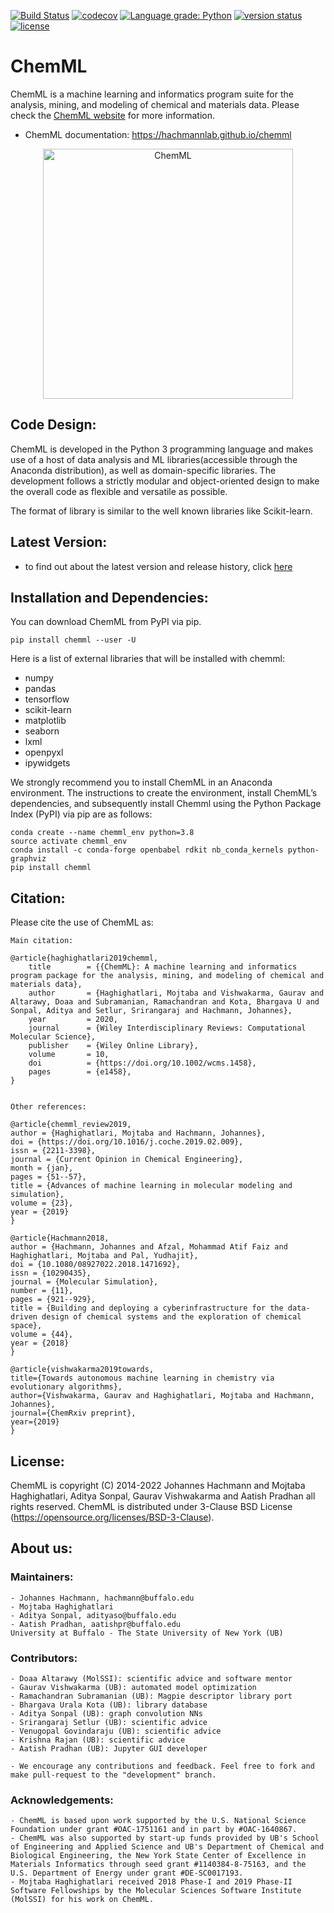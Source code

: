[![Build Status](https://travis-ci.org/hachmannlab/chemml.svg?branch=master)](https://travis-ci.org/hachmannlab/chemml)
[![codecov](https://codecov.io/gh/hachmannlab/chemml/branch/master/graph/badge.svg)](https://codecov.io/gh/hachmannlab/chemml)
[![Language grade: Python](https://img.shields.io/lgtm/grade/python/g/hachmannlab/chemml.svg?logo=lgtm&logoWidth=18)](https://lgtm.com/projects/g/hachmannlab/chemml/context:python)
[![version status](http://img.shields.io/pypi/v/chemml.svg?style=flat)](https://pypi.python.org/pypi/chemml)
[![license](http://img.shields.io/badge/license-BSD-blue.svg?style=flat)](https://github.com/hachmannlab/chemml/blob/master/LICENSE)


# ChemML
ChemML is a machine learning and informatics program suite for the analysis, mining, and modeling of chemical and materials data.
Please check the [ChemML website](https://hachmannlab.github.io/chemml) for more information.

   - ChemML documentation: https://hachmannlab.github.io/chemml



<p align="center">
  <img align="middle" src="./docs/images/logo.png" alt="ChemML" width="400px" class="center">
 </p>


## Code Design:
ChemML is developed in the Python 3 programming language and makes use of a host of data analysis and ML libraries(accessible through the Anaconda distribution), as well as domain-specific libraries. 
The development follows a strictly modular and object-oriented design to make the overall code as flexible and versatile as possible.

The format of library is similar to the well known libraries like Scikit-learn. 


## Latest Version:
   - to find out about the latest version and release history, click [here](https://pypi.org/project/chemml/#history)

## Installation and Dependencies:
You can download ChemML from PyPI via pip.

    pip install chemml --user -U

Here is a list of external libraries that will be installed with chemml:
   - numpy
   - pandas
   - tensorflow
   - scikit-learn
   - matplotlib
   - seaborn
   - lxml
   - openpyxl
   - ipywidgets

We strongly recommend you to install ChemML in an Anaconda environment. The instructions to create the environment, install ChemML’s dependencies, and subsequently install Chemml using the Python Package Index (PyPI) via pip are as follows:

    conda create --name chemml_env python=3.8
    source activate chemml_env
    conda install -c conda-forge openbabel rdkit nb_conda_kernels python-graphviz
    pip install chemml

## Citation:
Please cite the use of ChemML as:

    Main citation:

    @article{haghighatlari2019chemml,
        title        = {{ChemML}: A machine learning and informatics program package for the analysis, mining, and modeling of chemical and materials data},
        author       = {Haghighatlari, Mojtaba and Vishwakarma, Gaurav and Altarawy, Doaa and Subramanian, Ramachandran and Kota, Bhargava U and Sonpal, Aditya and Setlur, Srirangaraj and Hachmann, Johannes},
        year         = 2020,
        journal      = {Wiley Interdisciplinary Reviews: Computational Molecular Science},
        publisher    = {Wiley Online Library},
        volume       = 10,
        doi          = {https://doi.org/10.1002/wcms.1458},
        pages        = {e1458},
    }

    
    Other references:

    @article{chemml_review2019,
    author = {Haghighatlari, Mojtaba and Hachmann, Johannes},
    doi = {https://doi.org/10.1016/j.coche.2019.02.009},
    issn = {2211-3398},
    journal = {Current Opinion in Chemical Engineering},
    month = {jan},
    pages = {51--57},
    title = {Advances of machine learning in molecular modeling and simulation},
    volume = {23},
    year = {2019}
    }

    @article{Hachmann2018,
    author = {Hachmann, Johannes and Afzal, Mohammad Atif Faiz and Haghighatlari, Mojtaba and Pal, Yudhajit},
    doi = {10.1080/08927022.2018.1471692},
    issn = {10290435},
    journal = {Molecular Simulation},
    number = {11},
    pages = {921--929},
    title = {Building and deploying a cyberinfrastructure for the data-driven design of chemical systems and the exploration of chemical space},
    volume = {44},
    year = {2018}
    }

    @article{vishwakarma2019towards,
    title={Towards autonomous machine learning in chemistry via evolutionary algorithms},
    author={Vishwakarma, Gaurav and Haghighatlari, Mojtaba and Hachmann, Johannes},
    journal={ChemRxiv preprint},
    year={2019}
    }

## License:
ChemML is copyright (C) 2014-2022 Johannes Hachmann and Mojtaba Haghighatlari, Aditya Sonpal, Gaurav Vishwakarma and Aatish Pradhan all rights reserved.
ChemML is distributed under 3-Clause BSD License (https://opensource.org/licenses/BSD-3-Clause).

## About us:

### Maintainers:
    - Johannes Hachmann, hachmann@buffalo.edu
    - Mojtaba Haghighatlari
    - Aditya Sonpal, adityaso@buffalo.edu
    - Aatish Pradhan, aatishpr@buffalo.edu
    University at Buffalo - The State University of New York (UB)

### Contributors:
    - Doaa Altarawy (MolSSI): scientific advice and software mentor 
    - Gaurav Vishwakarma (UB): automated model optimization
    - Ramachandran Subramanian (UB): Magpie descriptor library port
    - Bhargava Urala Kota (UB): library database
    - Aditya Sonpal (UB): graph convolution NNs
    - Srirangaraj Setlur (UB): scientific advice
    - Venugopal Govindaraju (UB): scientific advice
    - Krishna Rajan (UB): scientific advice
    - Aatish Pradhan (UB): Jupyter GUI developer

    - We encourage any contributions and feedback. Feel free to fork and make pull-request to the "development" branch.

### Acknowledgements:
    - ChemML is based upon work supported by the U.S. National Science Foundation under grant #OAC-1751161 and in part by #OAC-1640867.
    - ChemML was also supported by start-up funds provided by UB's School of Engineering and Applied Science and UB's Department of Chemical and Biological Engineering, the New York State Center of Excellence in Materials Informatics through seed grant #1140384-8-75163, and the U.S. Department of Energy under grant #DE-SC0017193.
    - Mojtaba Haghighatlari received 2018 Phase-I and 2019 Phase-II Software Fellowships by the Molecular Sciences Software Institute (MolSSI) for his work on ChemML.


